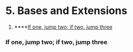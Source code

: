# 5. Bases and Extensions

1. \*\*\*\*[If one, jump two; if two, jump three](5.-bases-and-extensions.md#if-one-jump-two-if-two-jump-three)

### If one, jump two; if two, jump three

